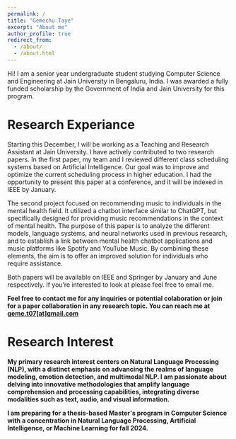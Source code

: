 ```yaml
---
permalink: /
title: "Gemechu Taye"
excerpt: "About me"
author_profile: true
redirect_from: 
  - /about/
  - /about.html
---
```


Hi! I am a senior year undergraduate student studying Computer Science and Engineering at Jain University in Bengaluru, India. I was awarded a fully funded scholarship by the Government of India and Jain University for this program.

Research Experiance
======

Starting this December, I will be working as a Teaching and Research Assistant at Jain University. I have actively contributed to two research papers. In the first paper, my team and I reviewed different class scheduling systems based on Artificial Intelligence. Our goal was to improve and optimize the current scheduling process in higher education. I had the opportunity to present this paper at a conference, and it will be indexed in IEEE by January.

The second project focused on recommending music to individuals in the mental health field. It utilized a chatbot interface similar to ChatGPT, but specifically designed for providing music recommendations in the context of mental health. The purpose of this paper is to analyze the different models, language systems, and neural networks used in previous research, and to establish a link between mental health chatbot applications and music platforms like Spotify and YouTube Music. By combining these elements, the aim is to offer an improved solution for individuals who require assistance.

Both papers will be available on IEEE and Springer by January and June respectively. If you’re interested to look at please feel free to email me.

<b>Feel free to contact me for any inquiries or potential colaboration or join for a paper collaboration in any research topic. You can reach me at [geme.t07[at]gmail.com](geme.t07@gmail.com) <b>



Research Interest
======
My primary research interest centers on Natural Language Processing (NLP), with a distinct emphasis on advancing the realms of language modeling, emotion detection, and multimodal NLP. I am passionate about delving into innovative methodologies that amplify language comprehension and processing capabilities, integrating diverse modalities such as text, audio, and visual information.


<b>I am preparing for a thesis-based Master's program in Computer Science with a concentration in Natural Language Processing, Artificial Intelligence, or Machine Learning for fall 2024.<b>
